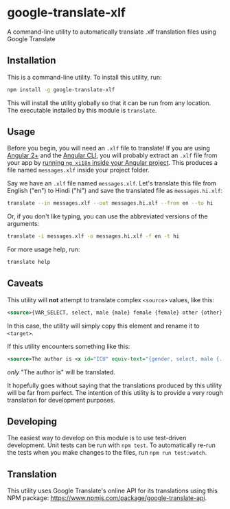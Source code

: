 # google-translate-xlf
A command-line utility to automatically translate .xlf translation files using Google Translate

## Installation

This is a command-line utility.  To install this utility, run:

```bash
npm install -g google-translate-xlf
```

This will install the utility globally so that it can be run from any location.  The executable installed by this module is `translate`.

## Usage

Before you begin, you will need an `.xlf` file to translate! If you are using [Angular 2+](https://angular.io/) and the [Angular CLI](https://cli.angular.io/), you will probably extract an `.xlf` file from your app by [running `ng xi18n` inside your Angular project](https://angular.io/guide/i18n#create-a-translation-source-file-with-ng-xi18n).  This produces a file named `messages.xlf` inside your project folder.

Say we have an `.xlf` file named `messages.xlf`.  Let's translate this file from English ("en") to Hindi ("hi") and save the translated file as `messages.hi.xlf`:

```bash
translate --in messages.xlf --out messages.hi.xlf --from en --to hi
```

Or, if you don't like typing, you can use the abbreviated versions of the arguments:

```bash
translate -i messages.xlf -o messages.hi.xlf -f en -t hi
```

For more usage help, run:

```bash
translate help
```

## Caveats

This utility will **not** attempt to translate complex `<source>` values, like this:

```xml
<source>{VAR_SELECT, select, male {male} female {female} other {other} }</source>
```

In this case, the utility will simply copy this element and rename it to `<target>`.  

If this utility encounters something like this:

```xml
<source>The author is <x id="ICU" equiv-text="{gender, select, male {...} female {...} other {...}}"/></source>
```

_only_ "The author is" will be translated.

It hopefully goes without saying that the translations produced by this utility will be far from perfect. The intention of this utility is to provide a very rough translation for development purposes.

## Developing

The easiest way to develop on this module is to use test-driven development.  Unit tests can be run with `npm test`.  To automatically re-run the tests when you make changes to the files, run `npm run test:watch`.

## Translation

This utility uses Google Translate's online API for its translations using this NPM package: https://www.npmjs.com/package/google-translate-api.
